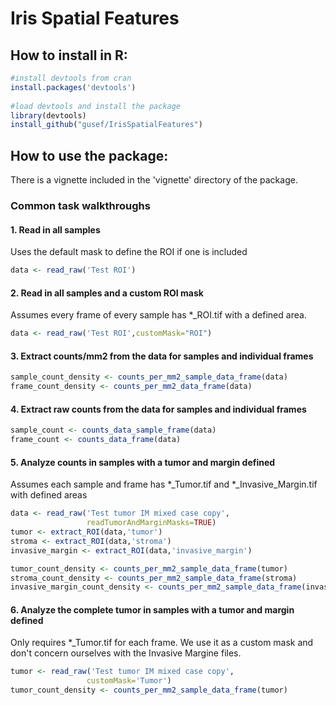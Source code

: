 # Iris Spatial Features


## How to install in R:

``` r
#install devtools from cran
install.packages('devtools')
 
#load devtools and install the package
library(devtools)
install_github("gusef/IrisSpatialFeatures")

```

## How to use the package:
There is a vignette included in the 'vignette' directory of the package. 

### Common task walkthroughs

#### 1. Read in all samples

Uses the default mask to define the ROI if one is included

```r
data <- read_raw('Test ROI')
```

#### 2. Read in all samples and a custom ROI mask

Assumes every frame of every sample has *_ROI.tif with a defined area.

```r
data <- read_raw('Test ROI',customMask="ROI")
```

#### 3. Extract counts/mm2 from the data for samples and individual frames

```r
sample_count_density <- counts_per_mm2_sample_data_frame(data)
frame_count_density <- counts_per_mm2_data_frame(data)
```

#### 4. Extract raw counts from the data for samples and individual frames

```r
sample_count <- counts_data_sample_frame(data)
frame_count <- counts_data_frame(data)
```

#### 5. Analyze counts in samples with a tumor and margin defined

Assumes each sample and frame has *_Tumor.tif and *_Invasive_Margin.tif with defined areas

```r
data <- read_raw('Test tumor IM mixed case copy',
                 readTumorAndMarginMasks=TRUE)
tumor <- extract_ROI(data,'tumor')
stroma <- extract_ROI(data,'stroma')
invasive_margin <- extract_ROI(data,'invasive_margin')

tumor_count_density <- counts_per_mm2_sample_data_frame(tumor)
stroma_count_density <- counts_per_mm2_sample_data_frame(stroma)
invasive_margin_count_density <- counts_per_mm2_sample_data_frame(invasive_margin)
```

#### 6. Analyze the complete tumor in samples with a tumor and margin defined

Only requires *_Tumor.tif for each frame. We use it as a custom mask and don't concern ourselves with the Invasive Margine files.

```r
tumor <- read_raw('Test tumor IM mixed case copy', 
                 customMask='Tumor')
tumor_count_density <- counts_per_mm2_sample_data_frame(tumor)
```
